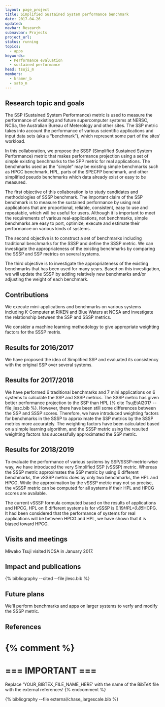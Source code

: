 ```yaml
---
layout: page_project
title: Simplified Sustained System performance benchmark
date: 2017-04-26
updated:
navbar: Research
subnavbar: Projects
project_url:
status: running
topics:
  - apps
keywords:
  - Performance evaluation
  - sustained performance
head: tsuji_m
members: 
  - kramer_b
  - sato_m
---
```


## Research topic and goals

The SSP (Sustained System Performance) metric is used to measure the performance of existing and future supercomputer systems at NERSC, NCSa, the Australian Bureau of Meterology and other sites. The SSP metric takes into account the performance of various scientific applications and input data sets (aka a “benchmark”), which represent some part of the sites’ workload. 

In this collaboration, we propose the SSSP (Simplified Sustained System Performance) metric that makes performance projection using a set of simple existing benchmarks to the SPP metric for real applications. The benchmarks used as the “simple” may be existing simple benchmarks such as HPCC benchmark, HPL, parts of the SPECFP benchmark, and other simplified pseudo benchmarks which data already exist or easy to be measured.

The first objective of this collaboration is to study candidates and methodologies of SSSP benchmark. The important claim of the SSP benchmark is to measure the sustained performance by using real applications that are proportional, reliable, consistent, easy to use and repeatable, which will be useful for users. Although it is important to meet the requirements of various real-applications, not benchmarks, simple benchmarks are easy to port, optimize, execute and estimate their performance on various kinds of systems. 

The second objective is to construct a set of benchmarks including traditional benchmarks for the SSSP and define the SSSP metric. We can investigate the appropriateness of the existing benchmarks by comparing the SSSP and SSP metrics on several systems.

The third objective is to investigate the appropriateness of the existing benchmarks that has been used for many years. Based on this investigation, we will update the SSSP by adding relatively new benchmarks and/or adjusting the weight of each benchmark.


## Contributions

We execute mini-applications and benchmarks on various systems including K-Computer at RIKEN and Blue Waters at NCSA and investigate the relationship between the SSP and SSSP metrics.

We consider a machine learning methodology to give appropriate weighting factors for the SSSP metris.

## Results for 2016/2017

We have proposed the idea of Simplified SSP and evaluated its consistency with the original SSP over several systems. 

## Results for 2017/2018

We have performed 6 traditional benchmarks and 7 mini applications on 6 systems to calculate the SSP and SSSP metrics. The SSSP metric has given better performance projection to the SSP than HPL {% cite TsujEtAl2017 --file jlesc.bib %}. However, there have been still some differences between the SSP and SSSP scores. Therefore, we have introduced weighting factors for benchmarks in the SSSP to approximate the SSP metrics by the SSSP metrics more accurately. The weighting factors have been calculated based on a simple learning algorithm, and the SSSP metric using the resulted weighting factors has successfully approximated the SSP metric.

## Results for 2018/2019

To evaluate the performance of various systems by SSP/SSSP-metric-wise way, we have introduced the very Simplified SSP (vSSSP) metric. Whereas the SSSP metric approximates the SSP metric by using 6 different benchmarks, the vSSSP metric does by only two benchmarks, the HPL and HPCG. While the approximation by the vSSSP metric may not so precise, the vSSSP metric can be computed for all systems if their HPL and HPCG scores are available.

The current vSSSP formula computed based on the results of applications and HPCG, HPL on 6 different systems is for vSSSP is 0.19*HPL+0.85*HCPG. It had been considered
 that the performance of systems for real applications will be between HPCG and HPL, we have shown that it is biased toward HPCG. 

## Visits and meetings

Miwako Tsuji visited NCSA in January 2017.

## Impact and publications

{% bibliography --cited --file jlesc.bib %}

<!--
{% comment %}
=============================
== CITING OWN PUBLICATIONS ==
=============================

You can list your own publications below in case you did not cite them in the text
(which you should do, though).
Use the Liquid citing syntax as explained in the wiki:
https://github.com/JLESC/jlesc.github.io/wiki/Markup-Language#cite-and-list-publications
Remember to use the `--file jlesc.bib` with the `cite` tag.

=====================================
== START HERE WITH YOUR ADDITIONAL REFERENCES ==
{% endcomment %}



{% comment %}
== NO MORE BELOW THIS ==
========================
{% endcomment %}
-->


## Future plans

We'll perform benchmarks and apps on larger systems to verfy and modify the SSSP metric. 

## References

{% comment %}
=================
=== IMPORTANT ===
=================

Replace 'YOUR_BIBTEX_FILE_NAME_HERE' with the name of the BibTeX file with the external references!
{% endcomment %}

{% bibliography --file external/chase_largescale.bib %}
